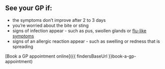 ## See your GP if:

- the symptoms don’t improve after 2 to 3 days
- you’re worried about the bite or sting
- signs of infection appear - such as pus, swollen glands or [flu-like symptoms](/conditions/flu#check-if-you-have-flu)
- signs of an allergic reaction appear - such as swelling or redness that is spreading

[Book a GP appointment online]({{ findersBaseUrl }}book-a-gp-appointment)
